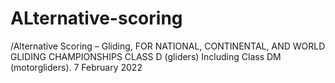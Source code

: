 # ALternative-scoring
/Alternative Scoring – Gliding, FOR NATIONAL, CONTINENTAL, AND WORLD GLIDING CHAMPIONSHIPS CLASS D (gliders) Including Class DM (motorgliders). 7 February 2022
